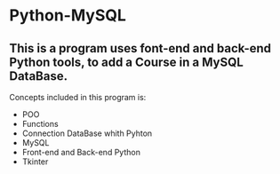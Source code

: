 # Python-MySQL
This is a program uses font-end and back-end Python tools, to add a Course in a MySQL DataBase.
---------------------------------------------------------------------------------------------------------------------------------------------------------------
Concepts included in this program is:
- POO
- Functions
- Connection DataBase whith Pyhton
- MySQL
- Front-end and Back-end Python
- Tkinter 
